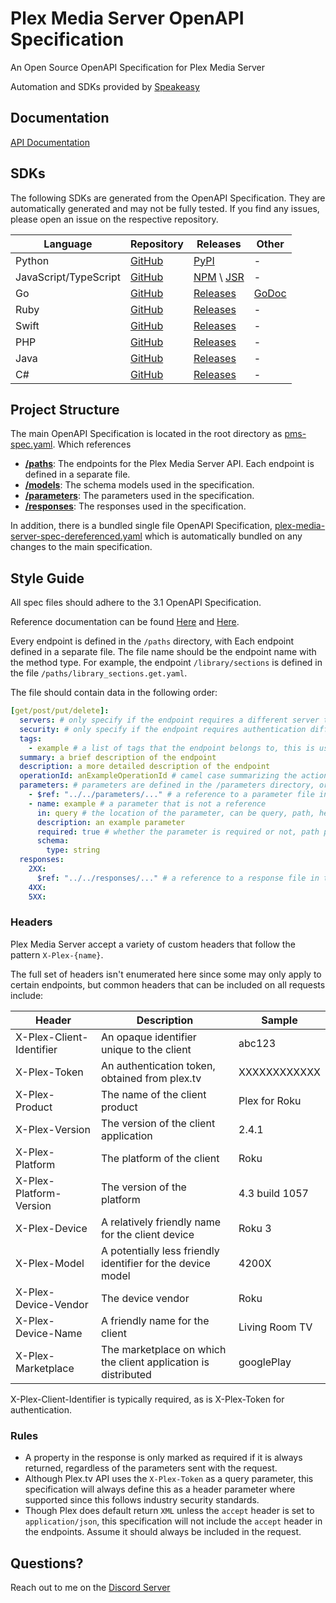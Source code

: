 # Plex Media Server OpenAPI Specification

An Open Source OpenAPI Specification for Plex Media Server

Automation and SDKs provided by [Speakeasy](https://speakeasyapi.dev/)

## Documentation

[API Documentation](https://plexapi.dev)

## SDKs

The following SDKs are generated from the OpenAPI Specification. They are automatically generated and may not be fully tested. If you find any issues, please open an issue on the respective repository.

| Language              | Repository                                        | Releases                                                                                         | Other                                                   |
| --------------------- | ------------------------------------------------- | ------------------------------------------------------------------------------------------------ | ------------------------------------------------------- |
| Python                | [GitHub](https://github.com/LukeHagar/plexpy)     | [PyPI](https://pypi.org/project/plex-api-client/)                                                | -                                                       |
| JavaScript/TypeScript | [GitHub](https://github.com/LukeHagar/plexjs)     | [NPM](https://www.npmjs.com/package/@lukehagar/plexjs) \ [JSR](https://jsr.io/@lukehagar/plexjs) | -                                                       |
| Go                    | [GitHub](https://github.com/LukeHagar/plexgo)     | [Releases](https://github.com/LukeHagar/plexgo/releases)                                         | [GoDoc](https://pkg.go.dev/github.com/LukeHagar/plexgo) |
| Ruby                  | [GitHub](https://github.com/LukeHagar/plexruby)   | [Releases](https://github.com/LukeHagar/plexruby/releases)                                       | -                                                       |
| Swift                 | [GitHub](https://github.com/LukeHagar/plexswift)  | [Releases](https://github.com/LukeHagar/plexswift/releases)                                      | -                                                       |
| PHP                   | [GitHub](https://github.com/LukeHagar/plexphp)    | [Releases](https://github.com/LukeHagar/plexphp/releases)                                        | -                                                       |
| Java                  | [GitHub](https://github.com/LukeHagar/plexjava)   | [Releases](https://github.com/LukeHagar/plexjava/releases)                                       | -                                                       |
| C#                    | [GitHub](https://github.com/LukeHagar/plexcsharp) | [Releases](https://github.com/LukeHagar/plexcsharp/releases)                                     | -                                                       |

## Project Structure

The main OpenAPI Specification is located in the root directory as [pms-spec.yaml](https://github.com/LukeHagar/plex-api-spec/blob/main/pms-spec.yaml). Which references 

- [**/paths**](https://github.com/LukeHagar/plex-api-spec/tree/main/paths): The endpoints for the Plex Media Server API. Each endpoint is defined in a separate file.
- [**/models**](https://github.com/LukeHagar/plex-api-spec/tree/main/models): The schema models used in the specification.
- [**/parameters**](https://github.com/LukeHagar/plex-api-spec/tree/main/parameters): The parameters used in the specification.
- [**/responses**](https://github.com/LukeHagar/plex-api-spec/tree/main/responses): The responses used in the specification.

In addition, there is a bundled single file OpenAPI Specification, [plex-media-server-spec-dereferenced.yaml](https://github.com/LukeHagar/plex-api-spec/blob/main/plex-media-server-spec-dereferenced.yaml) which is automatically bundled on any changes to the main specification.

## Style Guide

All spec files should adhere to the 3.1 OpenAPI Specification.

Reference documentation can be found [Here](https://www.speakeasy.com/openapi) and [Here](https://spec.openapis.org/oas/v3.1.0.html#openapi-specification).

Every endpoint is defined in the `/paths` directory, with Each endpoint defined in a separate file.
The file name should be the endpoint name with the method type. For example, the endpoint `/library/sections` is defined in the file `/paths/library_sections.get.yaml`.

The file should contain data in the following order:

```yaml
[get/post/put/delete]:
  servers: # only specify if the endpoint requires a different server than the users plex server
  security: # only specify if the endpoint requires authentication different from the global security
  tags: 
    - example # a list of tags that the endpoint belongs to, this is used for grouping in the documentation and SDKs
  summary: a brief description of the endpoint
  description: a more detailed description of the endpoint
  operationId: anExampleOperationId # camel case summarizing the action being performed.
  parameters: # parameters are defined in the /parameters directory, or inline if they are not reused very much
    - $ref: "../../parameters/..." # a reference to a parameter file in the /parameters directory
    - name: example # a parameter that is not a reference
      in: query # the location of the parameter, can be query, path, header, or cookie
      description: an example parameter
      required: true # whether the parameter is required or not, path parameters are always required. Only specify this key if the parameter is required
      schema:
        type: string
  responses:
    2XX:
      $ref: "../../responses/..." # a reference to a response file in the /responses directory
    4XX:
    5XX:
```

### Headers

Plex Media Server accept a variety of custom headers that follow the pattern `X-Plex-{name}`.

The full set of headers isn't enumerated here since some may only apply to certain endpoints, but common headers that can be included on all requests include:

| Header | Description | Sample |
| --- | --- | --- |
| X-Plex-Client-Identifier | An opaque identifier unique to the client | abc123 |
| X-Plex-Token | An authentication token, obtained from plex.tv | XXXXXXXXXXXX |
| X-Plex-Product | The name of the client product | Plex for Roku |
| X-Plex-Version | The version of the client application | 2.4.1 |
| X-Plex-Platform | The platform of the client | Roku |
| X-Plex-Platform-Version | The version of the platform | 4.3 build 1057 |
| X-Plex-Device | A relatively friendly name for the client device | Roku 3 |
| X-Plex-Model | A potentially less friendly identifier for the device model | 4200X |
| X-Plex-Device-Vendor | The device vendor | Roku |
| X-Plex-Device-Name | A friendly name for the client | Living Room TV |
| X-Plex-Marketplace | The marketplace on which the client application is distributed  | googlePlay |

X-Plex-Client-Identifier is typically required, as is X-Plex-Token for authentication.

### Rules

- A property in the response is only marked as required if it is always returned, regardless of the parameters sent with the request.
- Although Plex.tv API uses the `X-Plex-Token` as a query parameter, this specification will always define this as a header parameter where supported since this follows industry security standards.
- Though Plex does default return `XML` unless the `accept` header is set to `application/json`, this specification will not include the `accept` header in the endpoints. Assume it should always be included in the request.

## Questions?

Reach out to me on the [Discord Server](https://discord.gg/mxqjsJHwUm)
